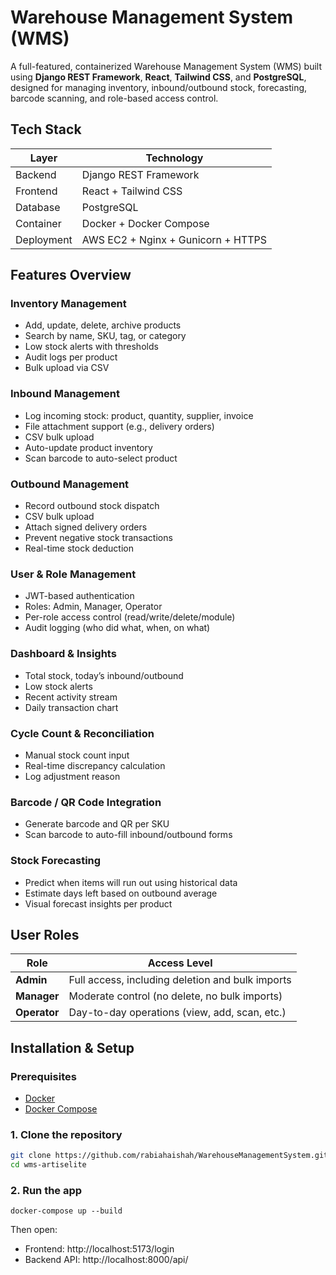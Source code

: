 # Warehouse Management System (WMS)

A full-featured, containerized Warehouse Management System (WMS) built using **Django REST Framework**, **React**, **Tailwind CSS**, and **PostgreSQL**, designed for managing inventory, inbound/outbound stock, forecasting, barcode scanning, and role-based access control.

## Tech Stack

| Layer         | Technology                                 |
|---------------|--------------------------------------------|
| Backend       | Django REST Framework                      |
| Frontend      | React + Tailwind CSS                       |
| Database      | PostgreSQL                                 |
| Container     | Docker + Docker Compose                    |
| Deployment    | AWS EC2 + Nginx + Gunicorn + HTTPS         |

## Features Overview

### Inventory Management
- Add, update, delete, archive products
- Search by name, SKU, tag, or category
- Low stock alerts with thresholds
- Audit logs per product
- Bulk upload via CSV

### Inbound Management
- Log incoming stock: product, quantity, supplier, invoice
- File attachment support (e.g., delivery orders)
- CSV bulk upload
- Auto-update product inventory
- Scan barcode to auto-select product

### Outbound Management
- Record outbound stock dispatch
- CSV bulk upload
- Attach signed delivery orders
- Prevent negative stock transactions
- Real-time stock deduction

### User & Role Management
- JWT-based authentication
- Roles: Admin, Manager, Operator
- Per-role access control (read/write/delete/module)
- Audit logging (who did what, when, on what)

### Dashboard & Insights
- Total stock, today’s inbound/outbound
- Low stock alerts
- Recent activity stream
- Daily transaction chart

### Cycle Count & Reconciliation
- Manual stock count input
- Real-time discrepancy calculation
- Log adjustment reason

### Barcode / QR Code Integration
- Generate barcode and QR per SKU
- Scan barcode to auto-fill inbound/outbound forms

### Stock Forecasting
- Predict when items will run out using historical data
- Estimate days left based on outbound average
- Visual forecast insights per product


## User Roles

| Role     | Access Level                                                    |
|----------|------------------------------------------------------------------|
| **Admin**    | Full access, including deletion and bulk imports             |
| **Manager**  | Moderate control (no delete, no bulk imports)                |
| **Operator** | Day-to-day operations (view, add, scan, etc.)  

## Installation & Setup

### Prerequisites

- [Docker](https://www.docker.com/)
- [Docker Compose](https://docs.docker.com/compose/)

### 1. Clone the repository

```bash
git clone https://github.com/rabiahaishah/WarehouseManagementSystem.git
cd wms-artiselite
```

### 2. Run the app
```
docker-compose up --build
```
Then open:
- Frontend: http://localhost:5173/login
- Backend API: http://localhost:8000/api/
